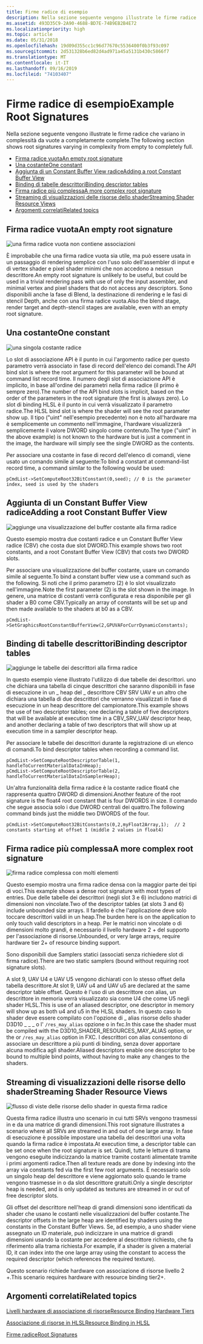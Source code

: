 ```yaml
---
title: Firme radice di esempio
description: Nella sezione seguente vengono illustrate le firme radice che variano in complessità da vuote a completamente complete.
ms.assetid: 493D35C9-2A90-4688-BD7E-74B9EB2B4E72
ms.localizationpriority: high
ms.topic: article
ms.date: 05/31/2018
ms.openlocfilehash: 19d09d355cc1c96d77670c5536400f0b3f93c097
ms.sourcegitcommit: 2d531328b6ed82d4ad971a45a5131b430c5866f7
ms.translationtype: MT
ms.contentlocale: it-IT
ms.lasthandoff: 09/16/2019
ms.locfileid: "74103407"
---
```

# <a name="example-root-signatures"></a><span data-ttu-id="7267f-103">Firme radice di esempio</span><span class="sxs-lookup"><span data-stu-id="7267f-103">Example Root Signatures</span></span>

<span data-ttu-id="7267f-104">Nella sezione seguente vengono illustrate le firme radice che variano in complessità da vuote a completamente complete.</span><span class="sxs-lookup"><span data-stu-id="7267f-104">The following section shows root signatures varying in complexity from empty to completely full.</span></span>

-   [<span data-ttu-id="7267f-105">Firma radice vuota</span><span class="sxs-lookup"><span data-stu-id="7267f-105">An empty root signature</span></span>](#an-empty-root-signature)
-   [<span data-ttu-id="7267f-106">Una costante</span><span class="sxs-lookup"><span data-stu-id="7267f-106">One constant</span></span>](#one-constant)
-   [<span data-ttu-id="7267f-107">Aggiunta di un Constant Buffer View radice</span><span class="sxs-lookup"><span data-stu-id="7267f-107">Adding a root Constant Buffer View</span></span>](#adding-a-root-constant-buffer-view)
-   [<span data-ttu-id="7267f-108">Binding di tabelle descrittori</span><span class="sxs-lookup"><span data-stu-id="7267f-108">Binding descriptor tables</span></span>](#binding-descriptor-tables)
-   [<span data-ttu-id="7267f-109">Firma radice più complessa</span><span class="sxs-lookup"><span data-stu-id="7267f-109">A more complex root signature</span></span>](#a-more-complex-root-signature)
-   [<span data-ttu-id="7267f-110">Streaming di visualizzazioni delle risorse dello shader</span><span class="sxs-lookup"><span data-stu-id="7267f-110">Streaming Shader Resource Views</span></span>](#streaming-shader-resource-views)
-   [<span data-ttu-id="7267f-111">Argomenti correlati</span><span class="sxs-lookup"><span data-stu-id="7267f-111">Related topics</span></span>](#related-topics)

## <a name="an-empty-root-signature"></a><span data-ttu-id="7267f-112">Firma radice vuota</span><span class="sxs-lookup"><span data-stu-id="7267f-112">An empty root signature</span></span>

![una firma radice vuota non contiene associazioni](images/root-tables-0.png)

<span data-ttu-id="7267f-114">È improbabile che una firma radice vuota sia utile, ma può essere usata in un passaggio di rendering semplice con l'uso solo dell'assembler di input e di vertex shader e pixel shader minimi che non accedono a nessun descrittore.</span><span class="sxs-lookup"><span data-stu-id="7267f-114">An empty root signature is unlikely to be useful, but could be used in a trivial rendering pass with use of only the input assembler, and minimal vertex and pixel shaders that do not access any descriptors.</span></span> <span data-ttu-id="7267f-115">Sono disponibili anche la fase di Blend, la destinazione di rendering e le fasi di stencil Depth, anche con una firma radice vuota.</span><span class="sxs-lookup"><span data-stu-id="7267f-115">Also the blend stage, render target and depth-stencil stages are available, even with an empty root signature.</span></span>

## <a name="one-constant"></a><span data-ttu-id="7267f-116">Una costante</span><span class="sxs-lookup"><span data-stu-id="7267f-116">One constant</span></span>

![una singola costante radice](images/root-tables-constant.png)

<span data-ttu-id="7267f-118">Lo slot di associazione API è il punto in cui l'argomento radice per questo parametro verrà associato in fase di record dell'elenco dei comandi.</span><span class="sxs-lookup"><span data-stu-id="7267f-118">The API bind slot is where the root argument for this parameter will be bound at command list record time.</span></span> <span data-ttu-id="7267f-119">Il numero degli slot di associazione API è implicito, in base all'ordine dei parametri nella firma radice (il primo è sempre zero).</span><span class="sxs-lookup"><span data-stu-id="7267f-119">The number of the API bind slots is implicit, based on the order of the parameters in the root signature (the first is always zero).</span></span> <span data-ttu-id="7267f-120">Lo slot di binding HLSL è il punto in cui verrà visualizzato il parametro radice.</span><span class="sxs-lookup"><span data-stu-id="7267f-120">The HLSL bind slot is where the shader will see the root parameter show up.</span></span> <span data-ttu-id="7267f-121">Il tipo ("uint" nell'esempio precedente) non è noto all'hardware ma è semplicemente un commento nell'immagine, l'hardware visualizzerà semplicemente il valore DWORD singolo come contenuto.</span><span class="sxs-lookup"><span data-stu-id="7267f-121">The type ("uint" in the above example) is not known to the hardware but is just a comment in the image, the hardware will simply see the single DWORD as the contents.</span></span>

<span data-ttu-id="7267f-122">Per associare una costante in fase di record dell'elenco di comandi, viene usato un comando simile al seguente:</span><span class="sxs-lookup"><span data-stu-id="7267f-122">To bind a constant at command-list record time, a command similar to the following would be used:</span></span>

``` syntax
pCmdList->SetComputeRoot32BitConstant(0,seed); // 0 is the parameter index, seed is used by the shaders
```

## <a name="adding-a-root-constant-buffer-view"></a><span data-ttu-id="7267f-123">Aggiunta di un Constant Buffer View radice</span><span class="sxs-lookup"><span data-stu-id="7267f-123">Adding a root Constant Buffer View</span></span>

![aggiunge una visualizzazione del buffer costante alla firma radice](images/root-tables-cbv.png)

<span data-ttu-id="7267f-125">Questo esempio mostra due costanti radice e un Constant Buffer View radice (CBV) che costa due slot DWORD.</span><span class="sxs-lookup"><span data-stu-id="7267f-125">This example shows two root constants, and a root Constant Buffer View (CBV) that costs two DWORD slots.</span></span>

<span data-ttu-id="7267f-126">Per associare una visualizzazione del buffer costante, usare un comando simile al seguente.</span><span class="sxs-lookup"><span data-stu-id="7267f-126">To bind a constant buffer view use a command such as the following.</span></span> <span data-ttu-id="7267f-127">Si noti che il primo parametro (2) è lo slot visualizzato nell'immagine.</span><span class="sxs-lookup"><span data-stu-id="7267f-127">Note the first parameter (2) is the slot shown in the image.</span></span> <span data-ttu-id="7267f-128">In genere, una matrice di costanti verrà configurata e resa disponibile per gli shader a B0 come CBV.</span><span class="sxs-lookup"><span data-stu-id="7267f-128">Typically an array of constants will be set up and then made available to the shaders at b0 as a CBV.</span></span>

``` syntax
pCmdList->SetGraphicsRootConstantBufferView(2,GPUVAForCurrDynamicConstants);
```

## <a name="binding-descriptor-tables"></a><span data-ttu-id="7267f-129">Binding di tabelle descrittori</span><span class="sxs-lookup"><span data-stu-id="7267f-129">Binding descriptor tables</span></span>

![aggiunge le tabelle dei descrittori alla firma radice](images/root-tables-2.png)

<span data-ttu-id="7267f-131">In questo esempio viene illustrato l'utilizzo di due tabelle dei descrittori. uno che dichiara una tabella di cinque descrittori che saranno disponibili in fase di esecuzione in un \_ heap del \_ descrittore CBV SRV UAV e un altro che dichiara una tabella di due descrittori che verranno visualizzati in fase di esecuzione in un heap descrittore del campionatore.</span><span class="sxs-lookup"><span data-stu-id="7267f-131">This example shows the use of two descriptor tables; one declaring a table of five descriptors that will be available at execution time in a CBV\_SRV\_UAV descriptor heap, and another declaring a table of two descriptors that will show up at execution time in a sampler descriptor heap.</span></span>

<span data-ttu-id="7267f-132">Per associare le tabelle dei descrittori durante la registrazione di un elenco di comandi.</span><span class="sxs-lookup"><span data-stu-id="7267f-132">To bind descriptor tables when recording a command list.</span></span>

``` syntax
pCmdList->SetComputeRootDescriptorTable(1, handleToCurrentMaterialDataInHeap);
pCmdList->SetComputeRootDescriptorTable(2, handleToCurrentMaterialDataInSamplerHeap);
```

<span data-ttu-id="7267f-133">Un'altra funzionalità della firma radice è la costante radice float4 che rappresenta quattro DWORD di dimensioni.</span><span class="sxs-lookup"><span data-stu-id="7267f-133">Another feature of the root signature is the float4 root constant that is four DWORDS in size.</span></span> <span data-ttu-id="7267f-134">Il comando che segue associa solo i due DWORD centrali dei quattro.</span><span class="sxs-lookup"><span data-stu-id="7267f-134">The following command binds just the middle two DWORDS of the four.</span></span>

``` syntax
pCmdList->SetComputeRoot32BitConstants(0,2,myFloat2Array,1);  // 2 constants starting at offset 1 (middle 2 values in float4)
```

## <a name="a-more-complex-root-signature"></a><span data-ttu-id="7267f-135">Firma radice più complessa</span><span class="sxs-lookup"><span data-stu-id="7267f-135">A more complex root signature</span></span>

![firma radice complessa con molti elementi](images/root-tables-3.png)

<span data-ttu-id="7267f-137">Questo esempio mostra una firma radice densa con la maggior parte dei tipi di voci.</span><span class="sxs-lookup"><span data-stu-id="7267f-137">This example shows a dense root signature with most types of entries.</span></span> <span data-ttu-id="7267f-138">Due delle tabelle dei descrittori (negli slot 3 e 6) includono matrici di dimensioni non vincolate.</span><span class="sxs-lookup"><span data-stu-id="7267f-138">Two of the descriptor tables (at slots 3 and 6) include unbounded size arrays.</span></span> <span data-ttu-id="7267f-139">Il fardello è che l'applicazione deve solo toccare descrittori validi in un heap.</span><span class="sxs-lookup"><span data-stu-id="7267f-139">The burden here is on the application to only touch valid descriptors in a heap.</span></span> <span data-ttu-id="7267f-140">Per le matrici non vincolate o di dimensioni molto grandi, è necessario il livello hardware 2 + del supporto per l'associazione di risorse.</span><span class="sxs-lookup"><span data-stu-id="7267f-140">Unbounded, or very large arrays, require hardware tier 2+ of resource binding support.</span></span>

<span data-ttu-id="7267f-141">Sono disponibili due Samplers statici (associati senza richiedere slot di firma radice).</span><span class="sxs-lookup"><span data-stu-id="7267f-141">There are two static samplers (bound without requiring root signature slots).</span></span>

<span data-ttu-id="7267f-142">A slot 9, UAV U4 e UAV U5 vengono dichiarati con lo stesso offset della tabella descrittore.</span><span class="sxs-lookup"><span data-stu-id="7267f-142">At slot 9, UAV u4 and UAV u5 are declared at the same descriptor table offset.</span></span> <span data-ttu-id="7267f-143">Questo è l'uso di un descrittore con alias, un descrittore in memoria verrà visualizzato sia come U4 che come U5 negli shader HLSL.</span><span class="sxs-lookup"><span data-stu-id="7267f-143">This is use of an aliased descriptor, one descriptor in memory will show up as both u4 and u5 in the HLSL shaders.</span></span> <span data-ttu-id="7267f-144">In questo caso lo shader deve essere compilato con l'opzione di \_ alias risorse dello shader D3D10 \_ \_ \_ o l' `/res_may_alias` opzione o in fxc.</span><span class="sxs-lookup"><span data-stu-id="7267f-144">In this case the shader must be compiled with the D3D10\_SHADER\_RESOURCES\_MAY\_ALIAS option, or the or `/res_may_alias` option in FXC.</span></span> <span data-ttu-id="7267f-145">I descrittori con alias consentono di associare un descrittore a più punti di binding, senza dover apportare alcuna modifica agli shader.</span><span class="sxs-lookup"><span data-stu-id="7267f-145">Aliased descriptors enable one descriptor to be bound to multiple bind points, without having to make any changes to the shaders.</span></span>

## <a name="streaming-shader-resource-views"></a><span data-ttu-id="7267f-146">Streaming di visualizzazioni delle risorse dello shader</span><span class="sxs-lookup"><span data-stu-id="7267f-146">Streaming Shader Resource Views</span></span>

![flusso di viste delle risorse dello shader in questa firma radice](images/root-tables-4.png)

<span data-ttu-id="7267f-148">Questa firma radice illustra uno scenario in cui tutti SRVs vengono trasmessi in e da una matrice di grandi dimensioni.</span><span class="sxs-lookup"><span data-stu-id="7267f-148">This root signature illustrates a scenario where all SRVs are streamed in and out of one large array.</span></span> <span data-ttu-id="7267f-149">In fase di esecuzione è possibile impostare una tabella dei descrittori una volta quando la firma radice è impostata.</span><span class="sxs-lookup"><span data-stu-id="7267f-149">At execution time, a descriptor table can be set once when the root signature is set.</span></span> <span data-ttu-id="7267f-150">Quindi, tutte le letture di trama vengono eseguite indicizzando la matrice tramite costanti alimentate tramite i primi argomenti radice.</span><span class="sxs-lookup"><span data-stu-id="7267f-150">Then all texture reads are done by indexing into the array via constants fed via the first few root arguments.</span></span> <span data-ttu-id="7267f-151">È necessario solo un singolo heap del descrittore e viene aggiornato solo quando le trame vengono trasmesse in o da slot descrittore gratuiti.</span><span class="sxs-lookup"><span data-stu-id="7267f-151">Only a single descriptor heap is needed, and is only updated as textures are streamed in or out of free descriptor slots.</span></span>

<span data-ttu-id="7267f-152">Gli offset del descrittore nell'heap di grandi dimensioni sono identificati da shader che usano le costanti nelle visualizzazioni del buffer costante.</span><span class="sxs-lookup"><span data-stu-id="7267f-152">The descriptor offsets in the large heap are identified by shaders using the constants in the Constant Buffer Views.</span></span> <span data-ttu-id="7267f-153">Se, ad esempio, a uno shader viene assegnato un ID materiale, può indicizzare in una matrice di grandi dimensioni usando la costante per accedere al descrittore richiesto, che fa riferimento alla trama richiesta.</span><span class="sxs-lookup"><span data-stu-id="7267f-153">For example, if a shader is given a material ID, it can index into the one large array using the constant to access the required descriptor (which references the required texture).</span></span>

<span data-ttu-id="7267f-154">Questo scenario richiede hardware con associazione di risorse livello 2 +.</span><span class="sxs-lookup"><span data-stu-id="7267f-154">This scenario requires hardware with resource binding tier2+.</span></span>

## <a name="related-topics"></a><span data-ttu-id="7267f-155">Argomenti correlati</span><span class="sxs-lookup"><span data-stu-id="7267f-155">Related topics</span></span>

<dl> <dt>

[<span data-ttu-id="7267f-156">Livelli hardware di associazione di risorse</span><span class="sxs-lookup"><span data-stu-id="7267f-156">Resource Binding Hardware Tiers</span></span>](hardware-support.md)
</dt> <dt>

[<span data-ttu-id="7267f-157">Associazione di risorse in HLSL</span><span class="sxs-lookup"><span data-stu-id="7267f-157">Resource Binding in HLSL</span></span>](resource-binding-in-hlsl.md)
</dt> <dt>

[<span data-ttu-id="7267f-158">Firme radice</span><span class="sxs-lookup"><span data-stu-id="7267f-158">Root Signatures</span></span>](root-signatures.md)
</dt> </dl>

 

 




